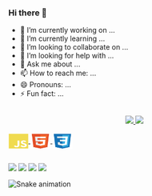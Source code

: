 ### Hi there 👋




- 🔭 I’m currently working on ...
- 🌱 I’m currently learning ...
- 👯 I’m looking to collaborate on ...
- 🤔 I’m looking for help with ...
- 💬 Ask me about ...
- 📫 How to reach me: ...
- 😄 Pronouns: ...
- ⚡ Fun fact: ...

##

<div align="center">
  <a href="https://github.com/RodolfooSilva">
    <img height="180em" src="https://github-readme-stats.vercel.app/api?username=RodolfooSilva&show_icons=true&theme=onedark&include_all_commits=true&count_private=onedark"/>
<img height="180em" src="https://github-readme-stats.vercel.app/api/top-langs/?username=RodolfooSilva&layout=compact&langs_count=7&theme=onedark"/>
    
</div>
  
  <div style="display: inline_block"><br>
  <img align="center" alt="rodo-Js" height="30" width="40" src="https://raw.githubusercontent.com/devicons/devicon/master/icons/javascript/javascript-plain.svg">
   <img align="center" alt="rodo-HTML" height="30" width="40" src="https://raw.githubusercontent.com/devicons/devicon/master/icons/html5/html5-original.svg">
  <img align="center" alt="rodo-CSS" height="30" width="40" src="https://raw.githubusercontent.com/devicons/devicon/master/icons/css3/css3-original.svg">
   
</div>

##
  
  <div> 
         <a href="" target="_blank"><img src="https://img.shields.io/badge/YouTube-FF0000?style=for-the-badge&logo=youtube&logoColor=white" target="_blank"></a>
        <a href="" target="_blank"><img src="https://img.shields.io/badge/-Instagram-%23E4405F?style=for-the-badge&logo=instagram&logoColor=white" target="_blank"></a>
        <a href = "https://twitter.com/rodolfinhoo13"><img src="https://img.shields.io/badge/Twitter-1DA1F2?style=for-the-badge&logo=twitter&logoColor=white" target="_blank"></a>
         <a href="https:https://www.linkedin.com/in/rodolfo-silva-b8a05b14a/" target="_blank"><img src="https://img.shields.io/badge/-LinkedIn-%230077B5?style=for-the-badge&logo=linkedin&logoColor=white" target="_blank"></a> 
 
  ![Snake animation](https://github.com/Rodolfoosilva/Rodolfoosilva/blob/output/github-contribution-grid-snake.svg)
 
</div>
